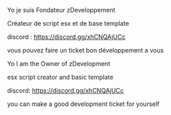 Yo je suis Fondateur zDeveloppement 

Créateur de script esx et de base template 

discord : https://discord.gg/xhCNQAjUCc

vous pouvez faire un ticket bon développement a vous 

Yo I am the Owner of zDevelopment

esx script creator and basic template

discord: https://discord.gg/xhCNQAjUCc

you can make a good development ticket for yourself
